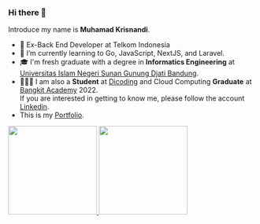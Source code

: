 ### Hi there 👋

Introduce my name is **Muhamad Krisnandi**.
- 🔭 Ex-Back End Developer at Telkom Indonesia
- 🌱 I’m currently learning to Go, JavaScript, NextJS, and Laravel.
- 🎓 I'm fresh graduate with a degree in **Informatics Engineering** at [Universitas Islam Negeri Sunan Gunung Djati Bandung](https://uinsgd.ac.id/).  
- 👨🏻‍💻 I am also a **Student** at [Dicoding](https://www.dicoding.com/) and Cloud Computing **Graduate** at [Bangkit Academy](https://bangkit.academy) 2022.  
If you are interested in getting to know me, please follow the account [Linkedin](https://www.linkedin.com/in/muhamad-krisnandi).
- This is my [Portfolio](https://mkrisnandi.vercel.app/).

<p align="left">
<a href="https://github.com/m-krisnandi">
  <img height="180em" src="https://github-readme-stats-eight-theta.vercel.app/api?username=m-krisnandi&show_icons=true&theme=algolia&include_all_commits=true&count_private=true"/>
  <img height="180em" src="https://github-readme-stats-eight-theta.vercel.app/api/top-langs/?username=m-krisnandi&layout=compact&langs_count=8&theme=algolia"/>
</a>
</p>
<!--
**m-krisnandi/m-krisnandi** is a ✨ _special_ ✨ repository because its `README.md` (this file) appears on your GitHub profile.

Here are some ideas to get you started:

- 🔭 I’m currently working as a Backend Developer intern at Telkom Indonesia
- 🌱 I’m currently learning to Go, Typescript, and Google Cloud Platform.
- 👯 I’m looking to collaborate on ...
- 🤔 I’m looking for help with ...
- 💬 Ask me about ...
- 📫 How to reach me: ...
- 😄 Pronouns: ...
- ⚡ Fun fact: ...
-->
